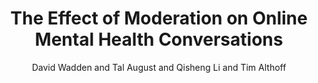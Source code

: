 ---
author: David Wadden and Tal August and Qisheng Li and Tim Althoff
description: ''
highlight: 0
journal: ICWSM
award: Best Paper (Outstanding Study Design)
note: Under submission.
pdf: althoffModeration.pdf
thumbnail: althoffModeration.png
title: The Effect of Moderation on Online Mental Health Conversations
year: '2021'
---